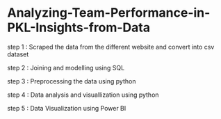 # Analyzing-Team-Performance-in-PKL-Insights-from-Data

step 1 : Scraped the data from the different website and convert into csv dataset

step 2 : Joining and modelling using SQL

step 3 : Preprocessing the data using python

step 4 : Data analysis and visuallization using python

step 5 : Data Visualization using Power BI
